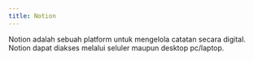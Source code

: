 ```yaml
---
title: Notion
---
```

Notion adalah sebuah platform untuk mengelola catatan secara digital. Notion dapat diakses melalui seluler maupun desktop pc/laptop.